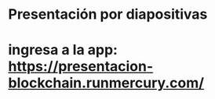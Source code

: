 # Presentación por diapositivas

# ingresa a la app: https://presentacion-blockchain.runmercury.com/
